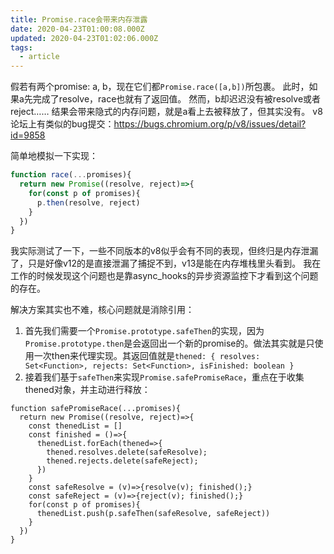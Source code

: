 ```yaml
---
title: Promise.race会带来内存泄露
date: 2020-04-23T01:00:08.000Z
updated: 2020-04-23T01:02:06.000Z
tags:
  - article
---
```


假若有两个promise: a, b，现在它们都`Promise.race([a,b])`所包裹。
此时，如果a先完成了resolve，race也就有了返回值。
然而，b却迟迟没有被resolve或者reject……
结果会带来隐式的内存问题，就是a看上去被释放了，但其实没有。
v8论坛上有类似的bug提交：https://bugs.chromium.org/p/v8/issues/detail?id=9858

简单地模拟一下实现：
```js
function race(...promises){
  return new Promise((resolve, reject)=>{
    for(const p of promises){
      p.then(resolve, reject)
    }
  })
}
```

我实际测试了一下，一些不同版本的v8似乎会有不同的表现，但终归是内存泄漏了，只是好像v12的是直接泄漏了捕捉不到，v13是能在内存堆栈里头看到。
我在工作的时候发现这个问题也是靠async_hooks的异步资源监控下才看到这个问题的存在。

解决方案其实也不难，核心问题就是消除引用：
1. 首先我们需要一个`Promise.prototype.safeThen`的实现，因为`Promise.prototype.then`是会返回出一个新的promise的。做法其实就是只使用一次then来代理实现。其返回值就是`thened: { resolves: Set<Function>, rejects: Set<Function>, isFinished: boolean }`
2. 接着我们基于`safeThen`来实现`Promise.safePromiseRace`，重点在于收集thened对象，并主动进行释放：
```
function safePromiseRace(...promises){
  return new Promise((resolve, reject)=>{
    const thenedList = []
    const finished = ()=>{
      thenedList.forEach(thened=>{
        thened.resolves.delete(safeResolve);
        thened.rejects.delete(safeReject);
      })
    }
    const safeResolve = (v)=>{resolve(v); finished();}
    const safeReject = (v)=>{reject(v); finished();}
    for(const p of promises){
      thenedList.push(p.safeThen(safeResolve, safeReject))
    }
  })
}
```


